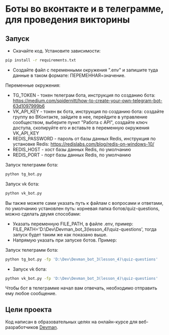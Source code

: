 # Боты во вконтакте и в телеграмме, для проведения викторины

## Запуск

- Скачайте код. Установите зависимости:
```sh
pip install -r requirements.txt
```

- Создайте файл с переменными окружения ".env" и запишите туда данные в таком формате: ПЕРЕМЕННАЯ=значение.

Переменные окружения:
- TG_TOKEN - токен телеграм бота, инструкция по созданию бота: https://medium.com/spidernitt/how-to-create-your-own-telegram-bot-63d1097999b6
- VK_API_KEY - токен вк бота, инструкция по созданию бота: создайте группу во ВКонтакте, зайдите в нее, перейдите в управление сообществом,
выберите пункт "Работа с API", создайте ключ доступа, скопируйте его и вставьте в переменную окружения VK_API_KEY
- REDIS_PASSWORD - пароль от базы данных Redis, инструкция по установке Redis: https://redislabs.com/blog/redis-on-windows-10/
- REDIS_HOST - хост базы данных Redis, по умолчанию
- REDIS_PORT - порт базы данных Redis, по умолчанию


Запуск телеграмм бота:
```sh
python tg_bot.py
```

Запуск vk бота:
```sh
python vk_bot.py
```

Вы также можете сами указать путь к файлам с вопросами и ответами, по умолчанию установлен путь: корневая папка ботов/quiz-questions, можно сделать двумя способами:
- Указать переменную FILE_PATH, в файле .env, пример: FILE_PATH='D:\Dev\Devman_bot_3(lesson_4)\quiz-questions', тогда запуск будет таким же как показано выше.
- Напрямую указать при запуске ботов. Пример:

Запуск телеграмм бота:
```sh
python tg_bot.py -fp 'D:\Dev\Devman_bot_3(lesson_4)\quiz-questions'
```

- Запуск vk бота:
```sh
python vk_bot.py -fp 'D:\Dev\Devman_bot_3(lesson_4)\quiz-questions'
```


Чтобы бот в телеграмме начал вам отвечать, необходимо отправить ему любое сообщение.


## Цели проекта

Код написан в образовательных целях на онлайн-курсе для веб-разработчиков [Devman](https://dvmn.org).
